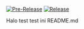 [![Pre-Release](https://github.com/Adjisyahrul/B02-HelPINK-U/actions/workflows/pre-release.yml/badge.svg)](https://github.com/Adjisyahrul/B02-HelPINK-U/actions/workflows/pre-release.yml)
[![Release](https://github.com/Adjisyahrul/B02-HelPINK-U/actions/workflows/release.yml/badge.svg)](https://github.com/Adjisyahrul/B02-HelPINK-U/actions/workflows/release.yml)

Halo test test ini README.md